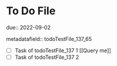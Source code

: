 # To Do File

due:: 2022-09-02

metadatafield:: todoTestFile_137\_65

- [ ] Task of todoTestFile_137 1 [[Query me]]
- [ ] Task of todoTestFile_137 2

